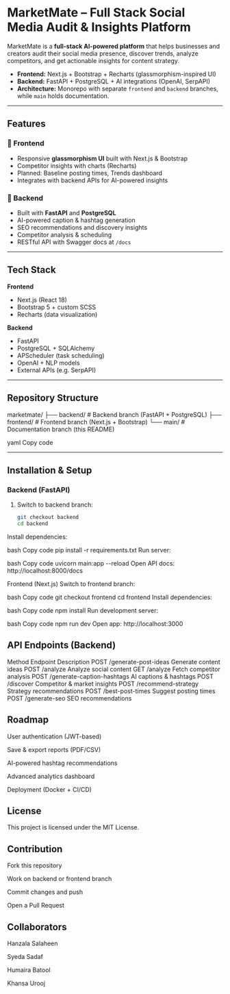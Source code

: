 # MarketMate – Full Stack Social Media Audit & Insights Platform

MarketMate is a **full-stack AI-powered platform** that helps businesses and creators audit their social media presence, discover trends, analyze competitors, and get actionable insights for content strategy.  

- **Frontend:** Next.js + Bootstrap + Recharts (glassmorphism-inspired UI)  
- **Backend:** FastAPI + PostgreSQL + AI integrations (OpenAI, SerpAPI)  
- **Architecture:** Monorepo with separate `frontend` and `backend` branches, while `main` holds documentation.

---

## Features

### 🔹 Frontend
- Responsive **glassmorphism UI** built with Next.js & Bootstrap  
- Competitor insights with charts (Recharts)  
- Planned: Baseline posting times, Trends dashboard  
- Integrates with backend APIs for AI-powered insights  

### 🔹 Backend
- Built with **FastAPI** and **PostgreSQL**  
- AI-powered caption & hashtag generation  
- SEO recommendations and discovery insights  
- Competitor analysis & scheduling  
- RESTful API with Swagger docs at `/docs`  

---

## Tech Stack

**Frontend**  
- Next.js (React 18)  
- Bootstrap 5 + custom SCSS  
- Recharts (data visualization)  

**Backend**  
- FastAPI  
- PostgreSQL + SQLAlchemy  
- APScheduler (task scheduling)  
- OpenAI + NLP models  
- External APIs (e.g. SerpAPI)  

---

## Repository Structure

marketmate/
├── backend/ # Backend branch (FastAPI + PostgreSQL)
├── frontend/ # Frontend branch (Next.js + Bootstrap)
└── main/ # Documentation branch (this README)

yaml
Copy code

---

## Installation & Setup

### Backend (FastAPI)

1. Switch to backend branch:
   ```bash
   git checkout backend
   cd backend
Install dependencies:

bash
Copy code
pip install -r requirements.txt
Run server:

bash
Copy code
uvicorn main:app --reload
Open API docs: http://localhost:8000/docs

Frontend (Next.js)
Switch to frontend branch:

bash
Copy code
git checkout frontend
cd frontend
Install dependencies:

bash
Copy code
npm install
Run development server:

bash
Copy code
npm run dev
Open app: http://localhost:3000

## API Endpoints (Backend)

Method	Endpoint	Description
POST	/generate-post-ideas	Generate content ideas
POST	/analyze	Analyze social content
GET	/analyze	Fetch competitor analysis
POST	/generate-caption-hashtags	AI captions & hashtags
POST	/discover	Competitor & market insights
POST	/recommend-strategy	Strategy recommendations
POST	/best-post-times	Suggest posting times
POST	/generate-seo	SEO recommendations

## Roadmap

 User authentication (JWT-based)

 Save & export reports (PDF/CSV)

 AI-powered hashtag recommendations

 Advanced analytics dashboard

 Deployment (Docker + CI/CD)

## License

This project is licensed under the MIT License.

## Contribution

Fork this repository

Work on backend or frontend branch

Commit changes and push

Open a Pull Request

## Collaborators

Hanzala Salaheen

Syeda Sadaf

Humaira Batool

Khansa Urooj
